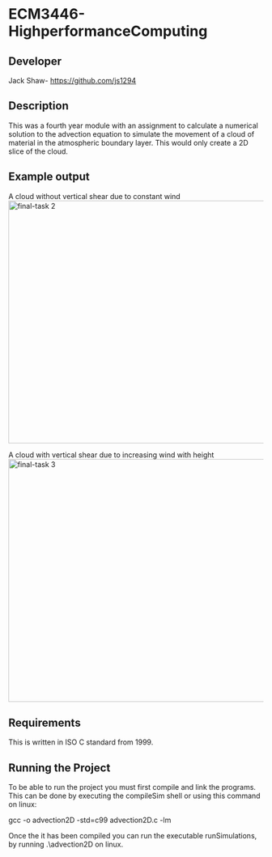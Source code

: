 # ECM3446-HighperformanceComputing

Developer
-----------
Jack Shaw- https://github.com/js1294

Description
-----------
This was a fourth year module with an assignment to calculate a numerical solution to the advection equation to simulate the movement of a cloud of material in the atmospheric boundary layer.
This would only create a 2D slice of the cloud.

Example output
-----------

A cloud without vertical shear due to constant wind
<img width="640" height="480" alt="final-task 2" src="https://github.com/user-attachments/assets/3c207249-a928-48d2-8190-013d58e87eb8" />

A cloud with vertical shear due to increasing wind with height
<img width="640" height="480" alt="final-task 3" src="https://github.com/user-attachments/assets/c0f3a90d-af8a-49c6-b524-01978335d2f5" />

Requirements
-----------
This is written in ISO C standard from 1999.

Running the Project
-----------
To be able to run the project you must first compile and link the programs.
This can be done by executing the compileSim shell or using this command on linux:

gcc -o advection2D -std=c99 advection2D.c -lm

Once the it has been compiled you can run the executable runSimulations, by running .\advection2D on linux.
